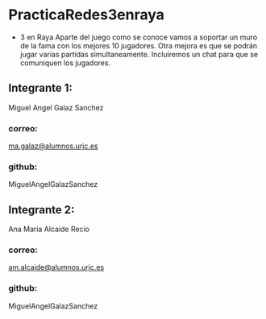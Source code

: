 # PracticaRedes3enraya

* 3 en Raya 
Aparte del juego como se conoce vamos a soportar un muro de la fama con los mejores 10 jugadores.
Otra mejora es que se podrán jugar varias partidas simultaneamente.
Incluiremos un chat para que se comuniquen los jugadores.

## Integrante 1:                                    
Miguel Angel Galaz Sanchez  
### correo:
ma.galaz@alumnos.urjc.es
### github:
MiguelAngelGalazSanchez

## Integrante 2:
Ana Maria Alcaide Recio
### correo:
am.alcaide@alumnos.urjc.es
### github:
MiguelAngelGalazSanchez
